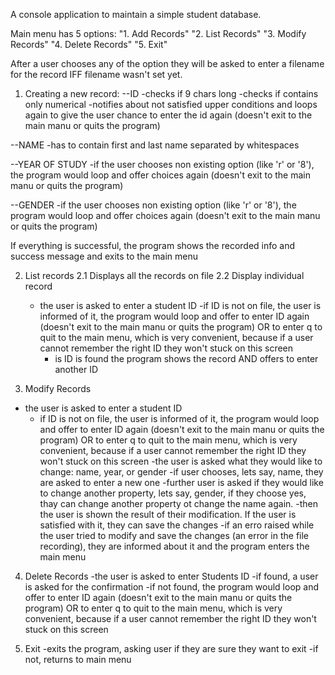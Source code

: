 
A console application to maintain a simple student database.


Main menu has 5 options:
"1. Add Records"
"2. List Records"
"3. Modify Records"
"4. Delete Records"
"5. Exit"

After a user chooses any of the option they will be asked to enter a filename for the record IFF filename wasn't set yet.

1. Creating a new record:
--ID
 -checks if 9 chars long
 -checks if contains only numerical
   -notifies about not satisfied upper conditions and loops again to give
   the user chance to enter the id again (doesn't exit to the main manu or quits the program)

--NAME
 -has to contain first and last name separated by whitespaces

--YEAR OF STUDY
 -if the user chooses non existing option (like 'r' or '8'), the program would loop
 and offer choices again (doesn't exit to the main manu or quits the program)

--GENDER
 -if the user chooses non existing option (like 'r' or '8'), the program would loop
 and offer choices again (doesn't exit to the main manu or quits the program)

If everything is successful, the program shows the recorded info and success message and exits to the main menu

2. List records
  2.1 Displays all the records on file
  2.2 Display individual record
    - the user is asked to enter a student ID
      -if ID is not on file, the user is informed of it, the program would loop
      and offer to enter ID again (doesn't exit to the main manu or quits the program) OR to enter q to quit to the main menu, which is very convenient, because if a user cannot remember the right ID they won't stuck on this screen
      - is ID is found the program shows the record AND offers to enter another ID

3. Modify Records
  - the user is asked to enter a student ID
    - if ID is not on file, the user is informed of it, the program would loop
      and offer to enter ID again (doesn't exit to the main manu or quits the program) OR to enter q to quit to the main menu, which is very convenient, because if a user cannot remember the right ID they won't stuck on this screen
  -the user is asked what they would like to change: name, year, or gender
  -if user chooses, lets say, name, they are asked to enter a new one
  -further user is asked if they would like to change another property, lets say, gender, if they choose yes, thay can change another property ot change the name again.
  -then the user is shown the result of their modification. If the user is satisfied with it, they can save the changes
  -if an erro raised while the user tried to modify and save the changes (an error in the file recording), they are informed about it and the program enters the main menu

4. Delete Records
  -the user is asked to enter Students ID
    -if found, a user is asked for the confirmation
    -if not found, the program would loop
      and offer to enter ID again (doesn't exit to the main manu or quits the program) OR to enter q to quit to the main menu, which is very convenient, because if a user cannot remember the right ID they won't stuck on this screen

5. Exit
  -exits the program, asking user if they are sure they want to exit
  -if not, returns to main menu
